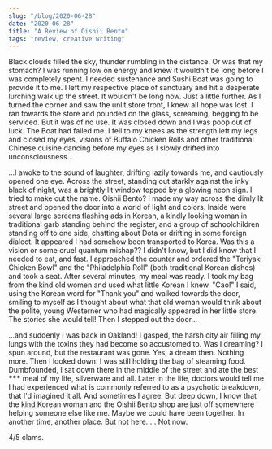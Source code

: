 ```yaml
---
slug: "/blog/2020-06-28"
date: "2020-06-28"
title: "A Review of Oishii Bento"
tags: "review, creative writing"
---
```


Black clouds filled the sky, thunder rumbling in the distance. Or was that my stomach? I was running low on energy and knew it wouldn't be long before I was completely spent. I needed sustenance and Sushi Boat was going to provide it to me. I left my respective place of sanctuary and hit a desperate lurching walk up the street. It wouldn't be long now. Just a little further. As I turned the corner and saw the unlit store front, I knew all hope was lost. I ran towards the store and pounded on the glass, screaming, begging to be serviced. But it was of no use. It was closed down and I was poop out of luck. The Boat had failed me. I fell to my knees as the strength left my legs and closed my eyes, visions of Buffalo Chicken Rolls and other traditional Chinese cuisine dancing before my eyes as I slowly drifted into unconsciousness...

...I awoke to the sound of laughter, drifting lazily towards me, and cautiously opened one eye. Across the street, standing out starkly against the inky black of night, was a brightly lit window topped by a glowing neon sign. I tried to make out the name. Oishii Bento? I made my way across the dimly lit street and opened the door into a world of light and colors. Inside were several large screens flashing ads in Korean, a kindly looking woman in traditional garb standing behind the register, and a group of schoolchildren standing off to one side, chatting about Dota or drifting in some foreign dialect. It appeared I had somehow been transported to Korea. Was this a vision or some cruel quantum mishap?? I didn't know, but I did know that I needed to eat, and fast. I approached the counter and ordered the "Teriyaki Chicken Bowl" and the "Philadelphia Roll" (both traditional Korean dishes) and took a seat. After several minutes, my meal was ready. I took my bag from the kind old women and used what little Korean I knew. "Cao!" I said, using the Korean word for "Thank you" and walked towards the door, smiling to myself as I thought about what that old woman would think about the polite, young Westerner who had magically appeared in her little store. The stories she would tell! Then I stepped out the door...

...and suddenly I was back in Oakland! I gasped, the harsh city air filling my lungs with the toxins they had become so accustomed to. Was I dreaming? I spun around, but the restaurant was gone. Yes, a dream then. Nothing more. Then I looked down. I was still holding the bag of steaming food. Dumbfounded, I sat down there in the middle of the street and ate the best **\*\*\*** meal of my life, silverware and all. Later in the life, doctors would tell me I had experienced what is commonly referred to as a psychotic breakdown, that I'd imagined it all. And sometimes I agree. But deep down, I know that the kind Korean woman and the Oishii Bento shop are just off somewhere helping someone else like me. Maybe we could have been together. In another time, another place. But not here..... Not now.

4/5 clams.
